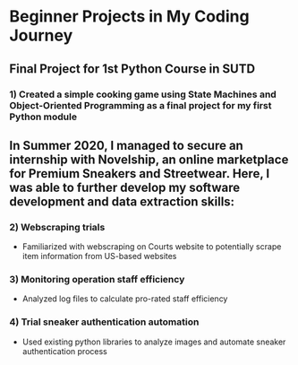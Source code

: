 # Beginner Projects in My Coding Journey

## Final Project for 1st Python Course in SUTD
### 1) Created a simple cooking game using State Machines and Object-Oriented Programming as a final project for my first Python module

## In Summer 2020, I managed to secure an internship with Novelship, an online marketplace for Premium Sneakers and Streetwear. Here, I was able to further develop my software development and data extraction skills:

### 2) Webscraping trials
- Familiarized with webscraping on Courts website to potentially scrape item information from US-based websites
### 3) Monitoring operation staff efficiency 
- Analyzed log files to calculate pro-rated staff efficiency
### 4) Trial sneaker authentication automation
- Used existing python libraries to analyze images and automate sneaker authentication process